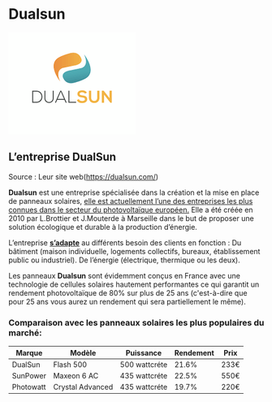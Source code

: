 # Dualsun 
![COVER](https://github.com/LEROY-Noah-23003284/dualsun/blob/main/index.png?raw=true)
## L’entreprise DualSun
Source : Leur site web(https://dualsun.com/)

**Dualsun** est une entreprise spécialisée dans la création et la mise en place de panneaux solaires, <ins>elle est actuellement l’une des entreprises les plus connues dans le secteur du photovoltaïque européen.</ins>
Elle a été créée en 2010 par L.Brottier et J.Mouterde à Marseille dans le but de proposer une solution écologique et durable à la production d’énergie. 

L’entreprise <ins>**s’adapte**</ins> au différents besoin des clients en fonction : 
Du bâtiment (maison individuelle, logements collectifs, bureaux, établissement public ou industriel).
De l’énergie (électrique, thermique ou les deux).

Les panneaux **Dualsun** sont évidemment conçus en France avec une  technologie de cellules solaires hautement performantes ce qui garantit un rendement photovoltaïque de 80% sur plus de 25 ans (c'est-à-dire que pour 25 ans vous aurez un rendement qui sera partiellement le même).

### Comparaison avec les panneaux solaires les plus populaires du marché:
| Marque    | Modèle           | Puissance         | Rendement | Prix |
| --------- | ---------------- | ----------------- | --------- | ---- |   
| DualSun   | Flash 500        | 500 wattcréte     | 21.6%     | 233€ |
| SunPower  | Maxeon 6 AC      | 435 wattcréte     | 22.5%     | 550€ |
| Photowatt | Crystal Advanced | 435 wattcréte     | 19.7%     | 220€ |





